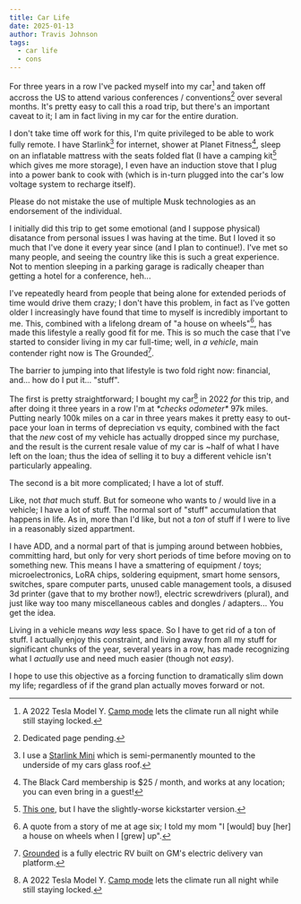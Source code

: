 ```yaml
---
title: Car Life
date: 2025-01-13
author: Travis Johnson
tags:
  - car life
  - cons
---
```


For three years in a row I've packed myself into my car[^car] and taken off accross the US to attend various conferences / conventions[^cons] over several months. It's pretty easy to call this a road trip, but there's an important caveat to it; I am in fact living in my car for the entire duration.

[^car]: A 2022 Tesla Model Y. [Camp mode](https://www.tesla.com/ownersmanual/modely/en_us/GUID-4F3599A1-20D9-4A49-B4A0-5261F957C096.html#CONCEPT_RZC_VJY_RRB) lets the climate run all night while still staying locked.

[^cons]: Dedicated page pending.

<!-- more -->

I don't take time off work for this, I'm quite privileged to be able to work fully remote. I have Starlink[^starlink] for internet, shower at Planet Fitness[^pf], sleep on an inflatable mattress with the seats folded flat (I have a camping kit[^fruble] which gives me more storage), I even have an induction stove that I plug into a power bank to cook with (which is in-turn plugged into the car's low voltage system to recharge itself).

[^pf]: The Black Card membership is $25 / month, and works at any location; you can even bring in a guest!

[^starlink]: I use a [Starlink Mini](https://www.starlink.com/specifications?spec=5) which is semi-permanently mounted to the underside of my cars glass roof.

[^fruble]: [This one](https://www.fruble.co/product-page/tesla-camper-kit), but I have the slightly-worse kickstarter version.

Please do not mistake the use of multiple Musk technologies as an endorsement of the individual.

I initially did this trip to get some emotional (and I suppose physical) disatance from personal issues I was having at the time. But I loved it so much that I've done it every year since (and I plan to continue!). I've met so many people, and seeing the country like this is such a great experience. Not to mention sleeping in a parking garage is radically cheaper than getting a hotel for a conference, heh...

I've repeatedly heard from people that being alone for extended periods of time would drive them crazy; I don't have this problem, in fact as I've gotten older I increasingly have found that time to myself is incredibly important to me. This, combined with a lifelong dream of "a house on wheels"[^quote], has made this lifestyle a really good fit for me. This is so much the case that I've started to consider living in my car full-time; well, in _a vehicle_, main contender right now is The Grounded[^grounded].

[^quote]: A quote from a story of me at age six; I told my mom "I [would] buy [her] a house on wheels when I [grew] up".

[^grounded]: [Grounded](https://www.groundedrvs.com/) is a fully electric RV built on GM's electric delivery van platform.

The barrier to jumping into that lifestyle is two fold right now: financial, and... how do I put it... "stuff".

The first is pretty straightforward; I bought my car[^car] in 2022 _for_ this trip, and after doing it three years in a row I'm at _\*checks odometer\*_ 97k miles. Putting nearly 100k miles on a car in three years makes it pretty easy to out-pace your loan in terms of depreciation vs equity, combined with the fact that the _new_ cost of my vehicle has actually dropped since my purchase, and the result is the current resale value of my car is ~half of what I have left on the loan; thus the idea of selling it to buy a different vehicle isn't particularly appealing.

The second is a bit more complicated; I have a lot of stuff.

Like, not _that_ much stuff. But for someone who wants to / would live in a vehicle; I have a lot of stuff. The normal sort of "stuff" accumulation that happens in life. As in, more than I'd like, but not a _ton_ of stuff if I were to live in a reasonably sized appartment.

I have ADD, and a normal part of that is jumping around between hobbies, committing hard, but only for very short periods of time before moving on to something new. This means I have a smattering of equipment / toys; microelectronics, LoRA chips, soldering equipment, smart home sensors, switches, spare computer parts, unused cable management tools, a disused 3d printer (gave that to my brother now!), electric screwdrivers (plural), and just like way too many miscellaneous cables and dongles / adapters... You get the idea.

Living in a vehicle means _way_ less space. So I have to get rid of a ton of stuff. I actually enjoy this constraint, and living away from all my stuff for significant chunks of the year, several years in a row, has made recognizing what I _actually_ use and need much easier (though not _easy_).

I hope to use this objective as a forcing function to dramatically slim down my life; regardless of if the grand plan actually moves forward or not.

